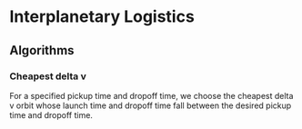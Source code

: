 # Interplanetary Logistics

## Algorithms

### Cheapest delta v

For a specified pickup time and dropoff time, we choose the cheapest delta v orbit whose launch time and dropoff time fall between the desired pickup time and dropoff time.